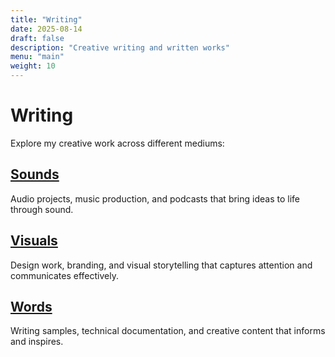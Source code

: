 ```yaml
---
title: "Writing"
date: 2025-08-14
draft: false
description: "Creative writing and written works"
menu: "main"
weight: 10
---
```


# Writing

Explore my creative work across different mediums:

## [Sounds](/writing/sounds/)
Audio projects, music production, and podcasts that bring ideas to life through sound.

## [Visuals](/writing/visuals/)
Design work, branding, and visual storytelling that captures attention and communicates effectively.

## [Words](/writing/words/)
Writing samples, technical documentation, and creative content that informs and inspires.
